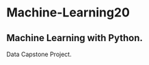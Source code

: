 # Machine-Learning20
Machine Learning with Python.
----------------------------
Data Capstone Project.
